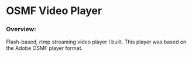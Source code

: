 # OSMF Video Player

### Overview:
<p>Flash-based, rtmp streaming video player I built. This player was based on the Adobe OSMF player format.</p>
